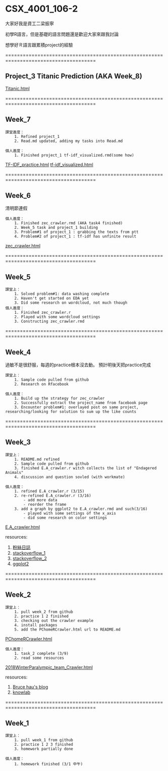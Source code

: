 # CSX_4001_106-2

大家好我是資工二梁振寧

初學R語言，但是基礎的語言問題還是歡迎大家來跟我討論

想學好Ｒ語言跟累積project的經驗

=====================================================================================
## Project_3 Titanic Prediction (AKA Week_8)

[Titanic.html](https://slimykat.github.io/CSX_4001_106-2/project3/TitanicAnalysis.html)


=====================================================================================

## Week_7

	課堂進度：
		1. Refined project_1
		2. Read.md updated, adding my tasks into Read.md

	個人進度：
		1. Finished project_1 tf-idf_visualized.rmd(some how)

[TF-IDF_practice.html](https://slimykat.github.io/CSX_4001_106-2/week_5/task_5/weekly_task/TF-IDF_practice.html)
[tf-idf_visualized.html](https://slimykat.github.io/CSX_4001_106-2/project1/tf-idf_visualized.html)

=====================================================================================

## Week_6

清明節連假

	個人進度：
		1. Finished zec_crawler.rmd (AKA task4 finished)
		2. Week_5 task and project_1 building
		3. Problem#1 of project_1 : grabbing the texts from ptt
		4. Problem#2 of project_1 : tf-idf has unfinite result

[zec_crawler.html](https://slimykat.github.io/CSX_4001_106-2/week_4/task_4/zec_crawler.html)

=====================================================================================

## Week_5

	課堂上：
		1. Solved problem#1: data washing complete
		2. Haven't get started on EDA yet
		3. Did some research on wordcloud, not much though
	個人進度：
		1. Finished zec_crawler.r
		2. Played with some wordcloud settings
		3. Constructing zec_crawler.rmd

=====================================================================================

## Week_4

過敏不是很舒服，每週的practice根本沒去動。
預計明後天把practice完成

	課堂上：
		1. Sample code pulled from github
		2. Research on Rfacebook

	個人進度：
		1. Build up the strategy for zec_crawler
		2. Successfully extract the project_name from facebook page
		3. Encounter problem#1: overlayed post on same project, researching/looking for solution to sum up the like counts 

=====================================================================================

## Week_3

	課堂上：
		1. README.md refined
		2. Sample code pulled from github
		3. finished E.A_crawler.r witch collects the list of "Endagered Animals"
		4. discussion and question sovled (with workmate)

	個人進度：
		1. refined E.A_crawler.r (3/15)
		2. re-refined E.A_crawler.r (3/16)
			- add more data
			- reorder the frame
		3. add a graph by ggplot2 to E.A_crawler.rmd and such(3/16)
			- played with some settings of the x_axis 
			- did some research on color settings

[E.A_crawler.html](https://slimykat.github.io/CSX_4001_106-2/week_3/task/E.A_crawler.html )

resources:
1.	[粉絲日誌](http://blog.fens.me/r-stringr/)
2.	[stackoverflow_1](https://stackoverflow.com/questions/14614946/how-to-turn-a-vector-into-a-matrix-in-r)
3.	[stackoverflow_2](https://stackoverflow.com/questions/8713462/ggplot2-change-order-of-display-of-a-factor-variable-on-an-axis)
4.	[ggplot2](http://www.sthda.com/english/wiki/ggplot2-colors-how-to-change-colors-automatically-and-manually)

=====================================================================================

## Week_2

	課堂上：
		1. pull week_2 from github
		2. practice 1 2 finished
		3. checking out the crawler example
		4. install packages
		5. add the PChomeRCrawler.html url to README.md		 

[PChomeRCrawler.html](https://slimykat.github.io/CSX_4001_106-2/week_2/task_2_example/PChomeRCrawler.html)

	個人進度：
		1. task_2 complete (3/9)
		2. read some resources

[2018WinterParalympic_team_Crawler.html](https://slimykat.github.io/CSX_4001_106-2/week_2/task_2/2018WinterParalympic_team_Crawler.html)

resources:
1. [Bruce hau's blog](http://brucehau.blogspot.tw/2016/09/rrvest.html)
2. [knowlab](https://knowlab.wordpress.com/2016/12/05/%E4%BB%A5-r-markdown-%E8%BC%95%E9%AC%86%E7%B7%A8%E8%BC%AF%E8%B3%87%E6%96%99%E5%88%86%E6%9E%90%E5%A0%B1%E5%91%8A%EF%BC%88%E4%B8%8A%EF%BC%89/)

=====================================================================================

##  Week_1

	課堂上：
		1. pull week_1 from github
		2. practice 1 2 3 finished
		3. homework partially done

	個人進度：
		1. homework finished (3/1 中午)

